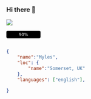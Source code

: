 ### Hi there 👋

<p align='centre'>
	<img src='https://geps.dev/progress/95'>
</p>

<svg width="90.0" height="20" xmlns="http://www.w3.org/2000/svg">
  <linearGradient id="a" x2="0" y2="100%%">
    <stop offset="0" stop-color="#bbb" stop-opacity=".2"/>
    <stop offset="1" stop-opacity=".1"/>
  </linearGradient>
  <rect rx="4" x="0" width="90.0" height="20" fill="{{.BackgroundColor}}"/>
  <rect rx="4" x="0" width="{{.Progress}}" height="20" fill="{{.PickedColor}}"/>
  <rect rx="4" width="90.0" height="20" fill="url(#a)"/>
  <g fill="#fff" text-anchor="middle" font-family="DejaVu Sans,Verdana,Geneva,sans-serif" font-size="11">
    <text x="45.0" y="14">
      90%
    </text>
  </g>
</svg>


```json

{
	"name":"Myles",
	"loc": {
		"name":"Somerset, UK"
	},
	"languages": ["english"],

}


```

<!--
**myles3850/myles3850** is a ✨ _special_ ✨ repository because its `README.md` (this file) appears on your GitHub profile.

Here are some ideas to get you started:

- 🔭 I’m currently working on ...
- 🌱 I’m currently learning ...
- 👯 I’m looking to collaborate on ...
- 🤔 I’m looking for help with ...
- 💬 Ask me about ...
- 📫 How to reach me: ...
- 😄 Pronouns: ...
- ⚡ Fun fact: ...
-->
